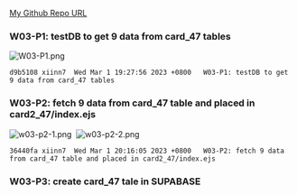 [My Github Repo URL](https://github.com/xiinn7/1112-2N-wp2-demo-207410647.git)

### W03-P1: testDB to get 9 data from card_47 tables

![W03-P1.png](https://wulpvnyfrkevttsnpoeg.supabase.co/storage/v1/object/public/demo-47/md_img/w03-p1.png)

```
d9b5108 xiinn7  Wed Mar 1 19:27:56 2023 +0800   W03-P1: testDB to get 9 data from card_47 tables

```

### W03-P2: fetch 9 data from card_47 table and placed in card2_47/index.ejs

![w03-p2-1.png](https://wulpvnyfrkevttsnpoeg.supabase.co/storage/v1/object/public/demo-47/md_img/w03-p2-1.png) 
![w03-p2-2.png](https://wulpvnyfrkevttsnpoeg.supabase.co/storage/v1/object/public/demo-47/md_img/w03-p2-2.png)

```
36440fa xiinn7  Wed Mar 1 20:16:05 2023 +0800   W03-P2: fetch 9 data from card_47 table and placed in card2_47/index.ejs

```

### W03-P3: create card_47 tale in SUPABASE
